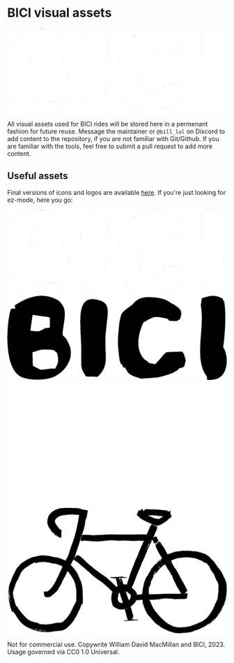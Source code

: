 # BICI visual assets

![The BICI logo, without the bicycle icon.](imgs/final-imgs/bici-white-transparent-bg.png)

All visual assets used for BICI rides will be stored here in a permenant fashion for future reuse. Message the maintainer or `@bill_lol` on Discord to add content to the repository, if you are not familiar with Git/Github. If you are familiar with the tools, feel free to submit a pull request to add more content.

## Useful assets

Final versions of icons and logos are available [here](https://github.com/wmacmillan/bici-assets/tree/main/imgs/final-imgs). If you're just looking for ez-mode, here you go:

![BICI in white, transparent background](imgs/final-imgs/bici-white-transparent-bg.png)
![BICI in black, transparent background](imgs/final-imgs/bici-black-transparent-bg.png)
![BICI logo in white, bike only, transparent backgound](imgs/final-imgs/bici-icon-white-transparent-bg.png)
![BICI logo in black, bike only, transparent background](imgs/final-imgs/bici-icon-black-transparent-bg.png)

Not for commercial use. Copywrite William David MacMillan and BICI, 2023. Usage governed via CC0 1.0 Universal.
